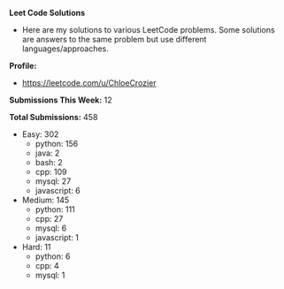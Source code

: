 **Leet Code Solutions**

- Here are my solutions to various LeetCode problems. Some solutions are answers to the same problem but use different languages/approaches.

**Profile:**

- https://leetcode.com/u/ChloeCrozier

**Submissions This Week:** 12

**Total Submissions:** 458
- Easy: 302
  - python: 156
  - java: 2
  - bash: 2
  - cpp: 109
  - mysql: 27
  - javascript: 6
- Medium: 145
  - python: 111
  - cpp: 27
  - mysql: 6
  - javascript: 1
- Hard: 11
  - python: 6
  - cpp: 4
  - mysql: 1